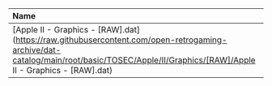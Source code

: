 |Name|Size|
|:---|---:|
|[Apple II - Graphics - [RAW].dat](https://raw.githubusercontent.com/open-retrogaming-archive/dat-catalog/main/root/basic/TOSEC/Apple/II/Graphics/[RAW]/Apple II - Graphics - [RAW].dat)|25358|
